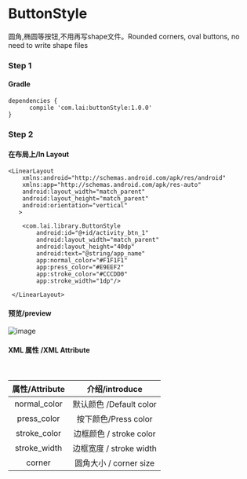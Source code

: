 # ButtonStyle
圆角,椭圆等按钮,不用再写shape文件。Rounded corners, oval buttons, no need to write shape files

### Step 1
#### Gradle
```
dependencies {
      compile 'com.lai:buttonStyle:1.0.0'
}
```

### Step 2

#### 在布局上/In Layout

```
<LinearLayout
    xmlns:android="http://schemas.android.com/apk/res/android"
    xmlns:app="http://schemas.android.com/apk/res-auto"
    android:layout_width="match_parent"
    android:layout_height="match_parent"
    android:orientation="vertical"
   >
   
    <com.lai.library.ButtonStyle
        android:id="@+id/activity_btn_1"
        android:layout_width="match_parent"
        android:layout_height="40dp"
        android:text="@string/app_name"
        app:normal_color="#F1F1F1"
        app:press_color="#E9EEF2"
        app:stroke_color="#CCCDD0"
        app:stroke_width="1dp"/>
 
 </LinearLayout>

```
#### 预览/preview

![image](https://github.com/laishujie/ButtonStyle/raw/master/20170504121330.png)


#### XML 属性 /XML Attribute 
<table>
  <tdead>
    <tr>
      <th align="center">属性/Attribute</th>
      <th align="center">介绍/introduce</th>
    </tr>
  </tdead>
  <tbody>
    <tr>
      <td align="center">normal_color</td>
      <td align="center">默认颜色 /Default color</td>
    </tr>
    <tr>
      <td align="center">press_color</td>
      <td align="center">按下颜色/Press color</td>
    </tr>
    <tr>
      <td align="center">stroke_color</td>
      <td align="center">边框颜色 / stroke color</td>
    </tr>
    <tr>
      <td align="center">stroke_width</td>
      <td align="center">边框宽度 / stroke width</td>
    </tr>
    <tr>
      <td align="center">corner</td>
      <td align="center">圆角大小 / corner size</td>
    </tr>
  </tbody>
</table>


